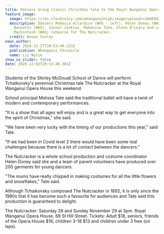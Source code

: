 ```yaml
---
title: Dancers bring classic Christmas tale to the Royal Wanganui Opera House stage
feature_image:
  image: https://res.cloudinary.com/whanganuihigh/image/upload/v1606942446/News/nutcracker_Rebecca_Allardice_Peter_Doney_Amy_Bennetts._Chron_28.11.20_phto_bevan_conly.jpg
  description: Dancers Rebecca Allardice (WHS - left), Peter Doney (WHS), Amy
    Bennetts (WHS), Connor Jenkins, Makenzie Tate, Elena O'Leary and Laura
    Mackintosh (WHS) rehearse for The Nutcracker.
  credit: Bevan Conley
news_author:
  date: 2020-11-27T20:53:40.223Z
  publication: Whanganui Chronicle
  name: Liz Wylie
show_in_slider: false
date: 2020-12-02T20:53:40.301Z
---
```

Students of the Shirley McDouall School of Dance will perform Tchaikovsky's perennial Christmas tale The Nutcracker at the Royal Wanganui Opera House this weekend.

School principal Melissa Tate said the traditional ballet will have a twist of modern and contemporary performances.

"It is a show that all ages will enjoy and is a great way to get everyone into the spirit of Christmas," she said.

"We have been very lucky with the timing of our productions this year," said Tate.

"If we had been in Covid level 2 there would have been some real challenges because there is a lot of contact between the dancers."

The Nutcracker is a whole school production and costume coordinator Helen Doney said she and a team of parent volunteers have produced over 200 garments for young dancers.

"The mums have really chipped in making costumes for all the little flowers and snowflakes," Tate said.

Although Tchaikovsky composed The Nutcracker in 1892, it is only since the 1960s that it has become such a favourite for audiences and Tate said this production is guaranteed to delight.

The Nutcracker: Saturday 28 and Sunday November 29 at 3pm. Royal Wanganui Opera House, 69 St Hill Street. Tickets: Adult $18, seniors, friends of the Opera House $16, children 3-18 $13 and children under 3 free (on laps).